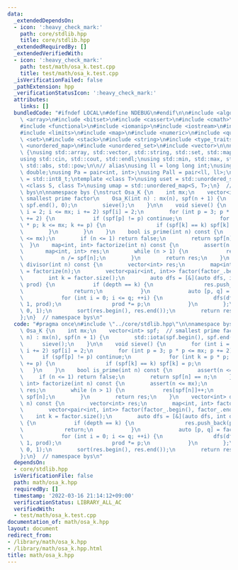 ```yaml
---
data:
  _extendedDependsOn:
  - icon: ':heavy_check_mark:'
    path: core/stdlib.hpp
    title: core/stdlib.hpp
  _extendedRequiredBy: []
  _extendedVerifiedWith:
  - icon: ':heavy_check_mark:'
    path: test/math/osa_k.test.cpp
    title: test/math/osa_k.test.cpp
  _isVerificationFailed: false
  _pathExtension: hpp
  _verificationStatusIcon: ':heavy_check_mark:'
  attributes:
    links: []
  bundledCode: "#ifndef LOCAL\n#define NDEBUG\n#endif\n\n#include <algorithm>\n#include\
    \ <array>\n#include <bitset>\n#include <cassert>\n#include <cmath>\n#include <complex>\n\
    #include <functional>\n#include <iomanip>\n#include <iostream>\n#include <iterator>\n\
    #include <limits>\n#include <map>\n#include <numeric>\n#include <queue>\n#include\
    \ <set>\n#include <stack>\n#include <string>\n#include <type_traits>\n#include\
    \ <unordered_map>\n#include <unordered_set>\n#include <vector>\n\nnamespace bys\
    \ {\nusing std::array, std::vector, std::string, std::set, std::map, std::pair;\n\
    using std::cin, std::cout, std::endl;\nusing std::min, std::max, std::sort, std::reverse,\
    \ std::abs, std::pow;\n\n// alias\nusing ll = long long int;\nusing ld = long\
    \ double;\nusing Pa = pair<int, int>;\nusing Pall = pair<ll, ll>;\nusing ibool\
    \ = std::int8_t;\ntemplate <class T>\nusing uset = std::unordered_set<T>;\ntemplate\
    \ <class S, class T>\nusing umap = std::unordered_map<S, T>;\n}  // namespace\
    \ bys\n\nnamespace bys {\nstruct Osa_K {\n    int mx;\n    vector<int> spf;  //\
    \ smallest prime factor\n    Osa_K(int n) : mx(n), spf(n + 1) {\n        std::iota(spf.begin(),\
    \ spf.end(), 0);\n        sieve();\n    }\n\n    void sieve() {\n        for (int\
    \ i = 2; i <= mx; i += 2) spf[i] = 2;\n        for (int p = 3; p * p <= mx; p\
    \ += 2) {\n            if (spf[p] != p) continue;\n            for (int k = p\
    \ * p; k <= mx; k += p) {\n                if (spf[k] == k) spf[k] = p;\n    \
    \        }\n        }\n    }\n    bool is_prime(int n) const {\n        assert(n\
    \ <= mx);\n        if (n <= 1) return false;\n        return spf[n] == n;\n  \
    \  }\n    map<int, int> factorize(int n) const {\n        assert(n <= mx);\n \
    \       map<int, int> res;\n        while (n > 1) {\n            res[spf[n]]++;\n\
    \            n /= spf[n];\n        }\n        return res;\n    }\n    vector<int>\
    \ divisor(int n) const {\n        vector<int> res;\n        map<int, int> factor_\
    \ = factorize(n);\n        vector<pair<int, int>> factor(factor_.begin(), factor_.end());\n\
    \        int k = factor.size();\n        auto dfs = [&](auto dfs, int depth, int\
    \ prod) {\n            if (depth == k) {\n                res.push_back(prod);\n\
    \                return;\n            }\n            auto [p, q] = factor[depth];\n\
    \            for (int i = 0; i <= q; ++i) {\n                dfs(dfs, depth +\
    \ 1, prod);\n                prod *= p;\n            }\n        };\n        dfs(dfs,\
    \ 0, 1);\n        sort(res.begin(), res.end());\n        return res;\n    }\n\
    };\n}  // namespace bys\n"
  code: "#pragma once\n#include \"../core/stdlib.hpp\"\n\nnamespace bys {\nstruct\
    \ Osa_K {\n    int mx;\n    vector<int> spf;  // smallest prime factor\n    Osa_K(int\
    \ n) : mx(n), spf(n + 1) {\n        std::iota(spf.begin(), spf.end(), 0);\n  \
    \      sieve();\n    }\n\n    void sieve() {\n        for (int i = 2; i <= mx;\
    \ i += 2) spf[i] = 2;\n        for (int p = 3; p * p <= mx; p += 2) {\n      \
    \      if (spf[p] != p) continue;\n            for (int k = p * p; k <= mx; k\
    \ += p) {\n                if (spf[k] == k) spf[k] = p;\n            }\n     \
    \   }\n    }\n    bool is_prime(int n) const {\n        assert(n <= mx);\n   \
    \     if (n <= 1) return false;\n        return spf[n] == n;\n    }\n    map<int,\
    \ int> factorize(int n) const {\n        assert(n <= mx);\n        map<int, int>\
    \ res;\n        while (n > 1) {\n            res[spf[n]]++;\n            n /=\
    \ spf[n];\n        }\n        return res;\n    }\n    vector<int> divisor(int\
    \ n) const {\n        vector<int> res;\n        map<int, int> factor_ = factorize(n);\n\
    \        vector<pair<int, int>> factor(factor_.begin(), factor_.end());\n    \
    \    int k = factor.size();\n        auto dfs = [&](auto dfs, int depth, int prod)\
    \ {\n            if (depth == k) {\n                res.push_back(prod);\n   \
    \             return;\n            }\n            auto [p, q] = factor[depth];\n\
    \            for (int i = 0; i <= q; ++i) {\n                dfs(dfs, depth +\
    \ 1, prod);\n                prod *= p;\n            }\n        };\n        dfs(dfs,\
    \ 0, 1);\n        sort(res.begin(), res.end());\n        return res;\n    }\n\
    };\n}  // namespace bys\n"
  dependsOn:
  - core/stdlib.hpp
  isVerificationFile: false
  path: math/osa_k.hpp
  requiredBy: []
  timestamp: '2022-03-16 21:14:12+09:00'
  verificationStatus: LIBRARY_ALL_AC
  verifiedWith:
  - test/math/osa_k.test.cpp
documentation_of: math/osa_k.hpp
layout: document
redirect_from:
- /library/math/osa_k.hpp
- /library/math/osa_k.hpp.html
title: math/osa_k.hpp
---
```

